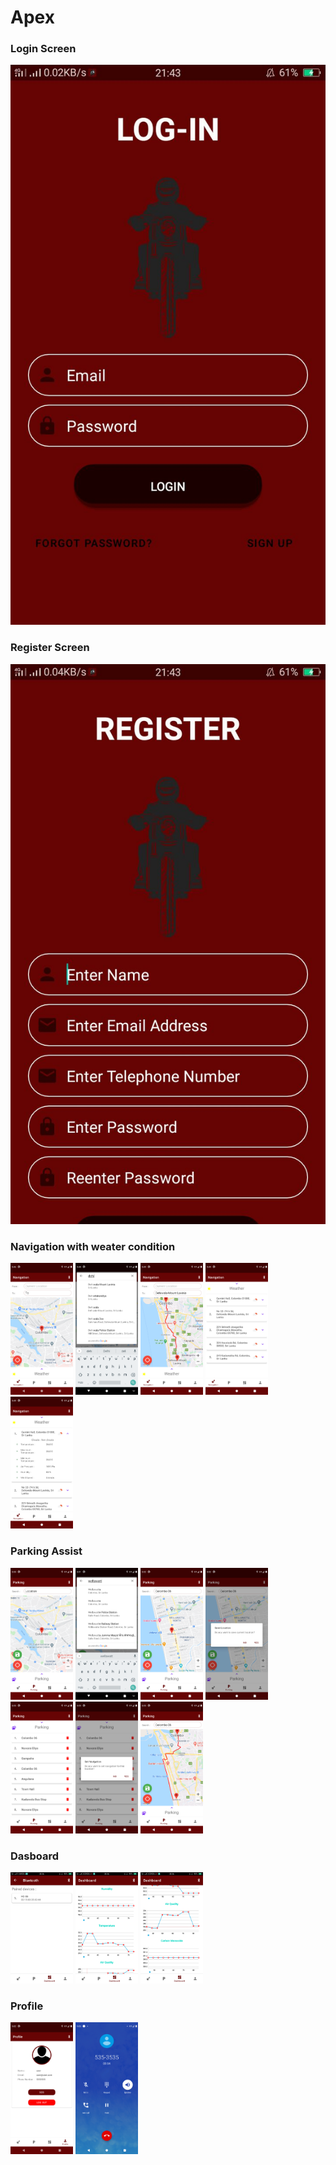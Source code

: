 # Apex 
### Login Screen
![image info](./images/Screenshot_2020-12-29-21-43-41-70_20201229_214458311.jpg)
### Register Screen
![image info](./images/Screenshot_2020-12-29-21-43-50-84_20201229_214458099.jpg)
### Navigation with weater condition

<p float="left">
  <img src="./images/111_Navigation_1.png" width="100" />
  <img src="./images/111_Navigation_2.png" width="100" />
  <img src="./images/111_Navigation_3.png" width="100" />
  <img src="./images/111_Navigation_4.png" width="100" />
  <img src="./images/111_Navigation_5.png" width="100" />
</p>

### Parking Assist
<p float="left">
  <img src="./images/222_parking_1.png" width="100" />
  <img src="./images/222_parking_2.png" width="100" />
  <img src="./images/222_parking_3.png" width="100" />
  <img src="./images/222_parking_4.png" width="100" />
  <img src="./images/222_parking_5.png" width="100" />
  <img src="./images/222_parking_6.png" width="100" />
  <img src="./images/222_parking_7.png" width="100" />
</p>

### Dasboard

<p float="left">
  <img src="./images/333_Dashboard_1.png" width="100" />
  <img src="./images/333_Dashboard_2.png" width="100" />
  <img src="./images/333_Dashboard_3.png" width="100" />
  
</p>

### Profile

<p float="left">
  <img src="./images/444_profile_1.png" width="100" />
  <img src="./images/444_profile_2.png" width="100" />
</p>
